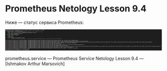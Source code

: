 # Prometheus Netology Lesson 9.4

Ниже — статус сервиса Prometheus:

![Prometheus Service Status](prometheus-service.png)

prometheus.service — Prometheus Service Netology Lesson 9.4 — [Ishmakov Arthur Marsovich]
